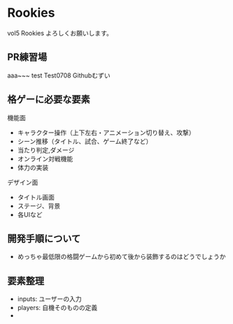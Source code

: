 # Rookies
 vol5 Rookies よろしくお願いします。
 
## PR練習場
aaa~~~
test
Test0708
Githubむずい


## 格ゲーに必要な要素
機能面
- キャラクター操作（上下左右・アニメーション切り替え、攻撃）
- シーン推移（タイトル、試合、ゲーム終了など）
- 当たり判定,ダメージ
- オンライン対戦機能
- 体力の実装


デザイン面
- タイトル画面
- ステージ、背景
- 各UIなど

## 開発手順について
- めっちゃ最低限の格闘ゲームから初めて後から装飾するのはどうでしょうか

## 要素整理
- inputs: ユーザーの入力
- players: 自機そのものの定義
- 